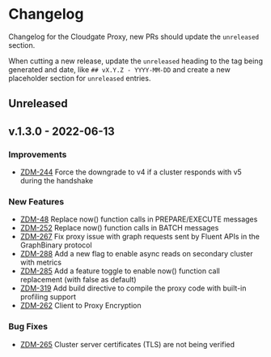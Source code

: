 # Changelog

Changelog for the Cloudgate Proxy, new PRs should update the `unreleased` section.

When cutting a new release, update the `unreleased` heading to the tag being generated and date, like `## vX.Y.Z - YYYY-MM-DD` and create a new placeholder section for  `unreleased` entries.

## Unreleased

## v.1.3.0 - 2022-06-13

### Improvements

* [ZDM-244](https://datastax.jira.com/browse/ZDM-244) Force the downgrade to v4 if a cluster responds with v5 during the handshake

### New Features

* [ZDM-48](https://datastax.jira.com/browse/ZDM-48) Replace now() function calls in PREPARE/EXECUTE messages
* [ZDM-252](https://datastax.jira.com/browse/ZDM-252) Replace now() function calls in BATCH messages
* [ZDM-267](https://datastax.jira.com/browse/ZDM-267) Fix proxy issue with graph requests sent by Fluent APIs in the GraphBinary protocol
* [ZDM-288](https://datastax.jira.com/browse/ZDM-288) Add a new flag to enable async reads on secondary cluster with metrics
* [ZDM-285](https://datastax.jira.com/browse/ZDM-285) Add a feature toggle to enable now() function call replacement (with false as default)
* [ZDM-319](https://datastax.jira.com/browse/ZDM-319) Add build directive to compile the proxy code with built-in profiling support
* [ZDM-262](https://datastax.jira.com/browse/ZDM-262) Client to Proxy Encryption

### Bug Fixes

* [ZDM-265](https://datastax.jira.com/browse/ZDM-265) Cluster server certificates (TLS) are not being verified


